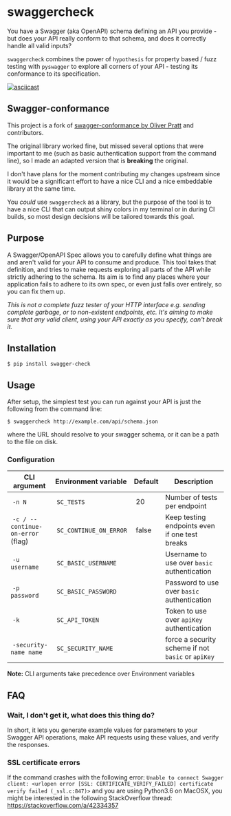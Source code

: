 # swaggercheck

You have a Swagger (aka OpenAPI) schema defining an API you provide - but does your API really conform to that schema, and does it correctly handle all valid inputs?

`swaggercheck` combines the power of `hypothesis` for property based / fuzz testing with `pyswagger` to explore all corners of your API - testing its conformance to its specification.

[![asciicast](https://asciinema.org/a/256786.svg)](https://asciinema.org/a/256786)


## Swagger-conformance

This project is a fork of [swagger-conformance by Oliver Pratt](http://swagger-conformance.readthedocs.io/en/latest/) and contributors. 

The original library worked fine, but missed several options that were important to me (such as basic authentication support from the command line), so I made an adapted version that is **breaking** the original. 

I don't have plans for the moment contributing my changes upstream since it would be a significant effort to have a nice CLI and a nice embeddable library at the same time.

You *could* use `swaggercheck` as a library, but the purpose of the tool is to have a nice CLI that can output shiny colors in my terminal or in during CI builds, so most design decisions will be tailored towards this goal.

## Purpose

A Swagger/OpenAPI Spec allows you to carefully define what things are and aren't valid for your API to consume and produce. This tool takes that definition, and tries to make requests exploring all parts of the API while strictly adhering to the schema. Its aim is to find any places where your application fails to adhere to its own spec, or even just falls over entirely, so you can fix them up.

_This is not a complete fuzz tester of your HTTP interface e.g. sending complete garbage, or to non-existent endpoints, etc. It's aiming to make sure that any valid client, using your API exactly as you specify, can't break it._

## Installation

    $ pip install swagger-check
    
## Usage

After setup, the simplest test you can run against your API is just the following from the command line:


    $ swaggercheck http://example.com/api/schema.json


where the URL should resolve to your swagger schema, or it can be a path to the file on disk.

### Configuration

| **CLI argument** | **Environment variable** | **Default** | **Description** |
| --- | --- | --- | --- |
| `-n N` | `SC_TESTS` | 20 | Number of tests per endpoint |
| `-c / --continue-on-error` (flag) | `SC_CONTINUE_ON_ERROR` | false | Keep testing endpoints even if one test breaks |
| `-u username` | `SC_BASIC_USERNAME` |  | Username to use over `basic` authentication |
| `-p password` | `SC_BASIC_PASSWORD` |  | Password to use over `basic` authentication |
| `-k` | `SC_API_TOKEN` | | Token to use over `apiKey` authentication |
| `-security-name name` | `SC_SECURITY_NAME` | | force a security scheme if not `basic` or `apiKey` |

**Note:** CLI arguments take precedence over Environment variables

## FAQ

### Wait, I don't get it, what does this thing do?

In short, it lets you generate example values for parameters to your Swagger API operations, make API requests using these values, and verify the responses.


### SSL certificate errors

If the command crashes with the following error:
`Unable to connect Swagger client: <urlopen error [SSL: CERTIFICATE_VERIFY_FAILED] certificate verify failed (_ssl.c:847)>` and you are using Python3.6 on MacOSX, you might be interested in the following StackOverflow thread: https://stackoverflow.com/a/42334357